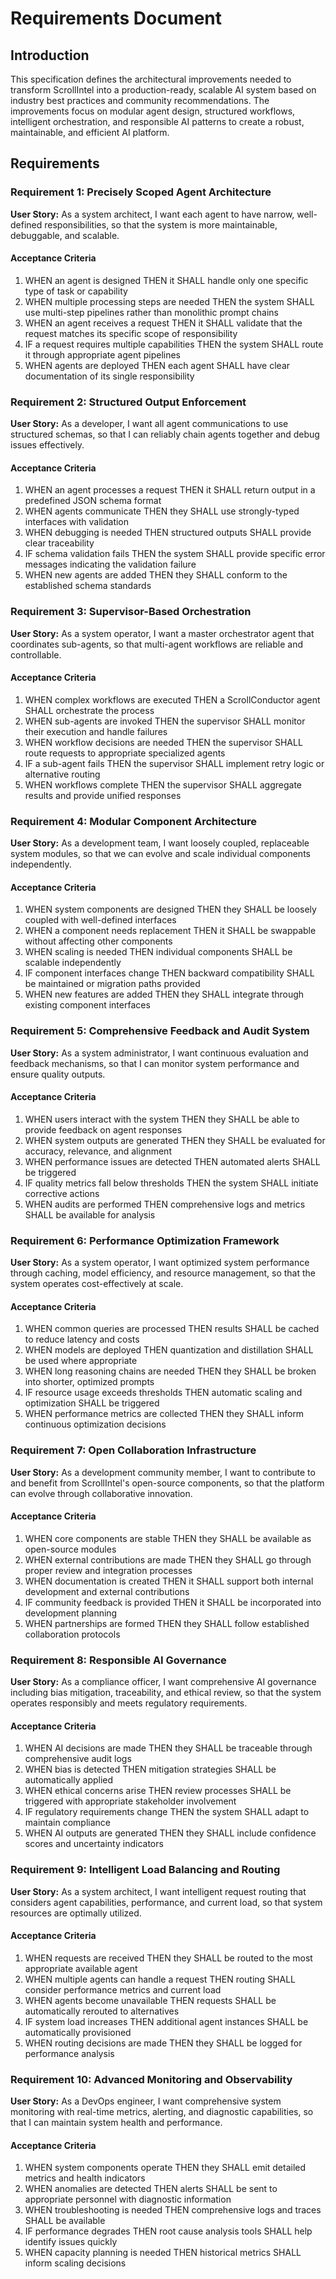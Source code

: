 # Requirements Document

## Introduction

This specification defines the architectural improvements needed to transform ScrollIntel into a production-ready, scalable AI system based on industry best practices and community recommendations. The improvements focus on modular agent design, structured workflows, intelligent orchestration, and responsible AI patterns to create a robust, maintainable, and efficient AI platform.

## Requirements

### Requirement 1: Precisely Scoped Agent Architecture

**User Story:** As a system architect, I want each agent to have narrow, well-defined responsibilities, so that the system is more maintainable, debuggable, and scalable.

#### Acceptance Criteria

1. WHEN an agent is designed THEN it SHALL handle only one specific type of task or capability
2. WHEN multiple processing steps are needed THEN the system SHALL use multi-step pipelines rather than monolithic prompt chains
3. WHEN an agent receives a request THEN it SHALL validate that the request matches its specific scope of responsibility
4. IF a request requires multiple capabilities THEN the system SHALL route it through appropriate agent pipelines
5. WHEN agents are deployed THEN each agent SHALL have clear documentation of its single responsibility

### Requirement 2: Structured Output Enforcement

**User Story:** As a developer, I want all agent communications to use structured schemas, so that I can reliably chain agents together and debug issues effectively.

#### Acceptance Criteria

1. WHEN an agent processes a request THEN it SHALL return output in a predefined JSON schema format
2. WHEN agents communicate THEN they SHALL use strongly-typed interfaces with validation
3. WHEN debugging is needed THEN structured outputs SHALL provide clear traceability
4. IF schema validation fails THEN the system SHALL provide specific error messages indicating the validation failure
5. WHEN new agents are added THEN they SHALL conform to the established schema standards

### Requirement 3: Supervisor-Based Orchestration

**User Story:** As a system operator, I want a master orchestrator agent that coordinates sub-agents, so that multi-agent workflows are reliable and controllable.

#### Acceptance Criteria

1. WHEN complex workflows are executed THEN a ScrollConductor agent SHALL orchestrate the process
2. WHEN sub-agents are invoked THEN the supervisor SHALL monitor their execution and handle failures
3. WHEN workflow decisions are needed THEN the supervisor SHALL route requests to appropriate specialized agents
4. IF a sub-agent fails THEN the supervisor SHALL implement retry logic or alternative routing
5. WHEN workflows complete THEN the supervisor SHALL aggregate results and provide unified responses

### Requirement 4: Modular Component Architecture

**User Story:** As a development team, I want loosely coupled, replaceable system modules, so that we can evolve and scale individual components independently.

#### Acceptance Criteria

1. WHEN system components are designed THEN they SHALL be loosely coupled with well-defined interfaces
2. WHEN a component needs replacement THEN it SHALL be swappable without affecting other components
3. WHEN scaling is needed THEN individual components SHALL be scalable independently
4. IF component interfaces change THEN backward compatibility SHALL be maintained or migration paths provided
5. WHEN new features are added THEN they SHALL integrate through existing component interfaces

### Requirement 5: Comprehensive Feedback and Audit System

**User Story:** As a system administrator, I want continuous evaluation and feedback mechanisms, so that I can monitor system performance and ensure quality outputs.

#### Acceptance Criteria

1. WHEN users interact with the system THEN they SHALL be able to provide feedback on agent responses
2. WHEN system outputs are generated THEN they SHALL be evaluated for accuracy, relevance, and alignment
3. WHEN performance issues are detected THEN automated alerts SHALL be triggered
4. IF quality metrics fall below thresholds THEN the system SHALL initiate corrective actions
5. WHEN audits are performed THEN comprehensive logs and metrics SHALL be available for analysis

### Requirement 6: Performance Optimization Framework

**User Story:** As a system operator, I want optimized system performance through caching, model efficiency, and resource management, so that the system operates cost-effectively at scale.

#### Acceptance Criteria

1. WHEN common queries are processed THEN results SHALL be cached to reduce latency and costs
2. WHEN models are deployed THEN quantization and distillation SHALL be used where appropriate
3. WHEN long reasoning chains are needed THEN they SHALL be broken into shorter, optimized prompts
4. IF resource usage exceeds thresholds THEN automatic scaling and optimization SHALL be triggered
5. WHEN performance metrics are collected THEN they SHALL inform continuous optimization decisions

### Requirement 7: Open Collaboration Infrastructure

**User Story:** As a development community member, I want to contribute to and benefit from ScrollIntel's open-source components, so that the platform can evolve through collaborative innovation.

#### Acceptance Criteria

1. WHEN core components are stable THEN they SHALL be available as open-source modules
2. WHEN external contributions are made THEN they SHALL go through proper review and integration processes
3. WHEN documentation is created THEN it SHALL support both internal development and external contributions
4. IF community feedback is provided THEN it SHALL be incorporated into development planning
5. WHEN partnerships are formed THEN they SHALL follow established collaboration protocols

### Requirement 8: Responsible AI Governance

**User Story:** As a compliance officer, I want comprehensive AI governance including bias mitigation, traceability, and ethical review, so that the system operates responsibly and meets regulatory requirements.

#### Acceptance Criteria

1. WHEN AI decisions are made THEN they SHALL be traceable through comprehensive audit logs
2. WHEN bias is detected THEN mitigation strategies SHALL be automatically applied
3. WHEN ethical concerns arise THEN review processes SHALL be triggered with appropriate stakeholder involvement
4. IF regulatory requirements change THEN the system SHALL adapt to maintain compliance
5. WHEN AI outputs are generated THEN they SHALL include confidence scores and uncertainty indicators

### Requirement 9: Intelligent Load Balancing and Routing

**User Story:** As a system architect, I want intelligent request routing that considers agent capabilities, performance, and current load, so that system resources are optimally utilized.

#### Acceptance Criteria

1. WHEN requests are received THEN they SHALL be routed to the most appropriate available agent
2. WHEN multiple agents can handle a request THEN routing SHALL consider performance metrics and current load
3. WHEN agents become unavailable THEN requests SHALL be automatically rerouted to alternatives
4. IF system load increases THEN additional agent instances SHALL be automatically provisioned
5. WHEN routing decisions are made THEN they SHALL be logged for performance analysis

### Requirement 10: Advanced Monitoring and Observability

**User Story:** As a DevOps engineer, I want comprehensive system monitoring with real-time metrics, alerting, and diagnostic capabilities, so that I can maintain system health and performance.

#### Acceptance Criteria

1. WHEN system components operate THEN they SHALL emit detailed metrics and health indicators
2. WHEN anomalies are detected THEN alerts SHALL be sent to appropriate personnel with diagnostic information
3. WHEN troubleshooting is needed THEN comprehensive logs and traces SHALL be available
4. IF performance degrades THEN root cause analysis tools SHALL help identify issues quickly
5. WHEN capacity planning is needed THEN historical metrics SHALL inform scaling decisions